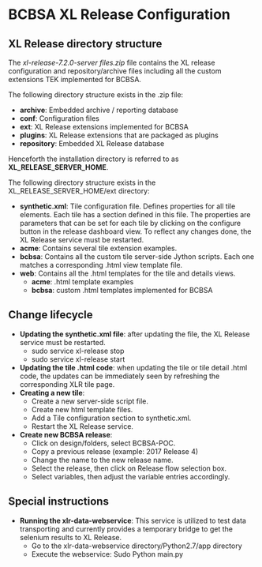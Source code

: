 # BCBSA XL Release Configuration

## XL Release directory structure 

The *xl-release-7.2.0-server files.zip* file contains the XL release configuration and repository/archive files including all the custom extensions TEK implemented for BCBSA. 

The following directory structure exists in the .zip file: 

 - **archive**: Embedded archive / reporting database 
 - **conf**: Configuration files 
 - **ext**: XL Release extensions implemented for BCBSA  
 - **plugins**: XL Release extensions that are packaged as plugins 
 - **repository**: Embedded XL Release database 

Henceforth the installation directory is referred to as **XL_RELEASE_SERVER_HOME**. 

The following directory structure exists in the XL_RELEASE_SERVER_HOME/ext directory: 

 - **synthetic.xml**: Tile configuration file. Defines properties for all tile elements. Each tile has a section defined in this file. The properties are parameters that can be set for each tile by clicking on the configure button in the release dashboard view. To reflect any changes done, the XL Release service must be restarted. 
 - **acme**: Contains several tile extension examples. 
 - **bcbsa**: Contains all the custom tile server-side Jython scripts. Each one matches a corresponding .html view template file. 
 - **web**: Contains all the .html templates for the tile and details views. 
	 - **acme**: .html template examples 
	 - **bcbsa**: custom .html templates implemented for BCBSA 

 
## Change lifecycle 

 - **Updating the synthetic.xml file**: after updating the file, the XL Release service must be restarted. 
	 - sudo service xl-release stop 
	 - sudo service xl-release start 
 - **Updating the tile .html code**: when updating the tile or tile detail .html code, the updates can be immediately seen by refreshing the corresponding XLR tile page. 
 - **Creating a new tile**:  
	 - Create a new server-side script file. 
	 - Create new html template files. 
	 - Add a Tile configuration section to synthetic.xml. 
	 - Restart the XL Release service. 
 - **Create new BCBSA release**: 
	 - Click on design/folders, select BCBSA-POC. 
	 - Copy a previous release (example: 2017 Release 4) 
	 - Change the name to the new release name. 
	 - Select the release, then click on Release flow selection box. 
	 - Select variables, then adjust the variable entries accordingly.  

## Special instructions 

 - **Running the xlr-data-webservice**: This service is utilized to test data transporting and currently provides a temporary bridge to get the selenium results to XL Release. 
	 - Go to the xlr-data-webservice directory/Python2.7/app directory 
	 - Execute the webservice: Sudo Python main.py 
